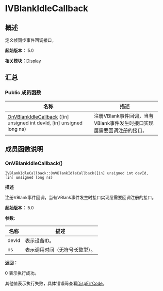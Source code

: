 # IVBlankIdleCallback


## 概述

定义帧同步事件回调接口。

**起始版本：** 5.0

**相关模块：**[Display](index_composer_display_v12.md)


## 汇总


### Public 成员函数

| 名称 | 描述 | 
| -------- | -------- |
| [OnVBlankIdleCallback](#onvblankidlecallback) ([in] unsigned int devId, [in] unsigned long ns) | 注册VBlank事件回调，当有VBlank事件发生时接口实现层需要回调注册的接口。 | 


## 成员函数说明


### OnVBlankIdleCallback()

```
IVBlankIdleCallback::OnVBlankIdleCallback([in] unsigned int devId, [in] unsigned long ns)
```

**描述**

注册VBlank事件回调，当有VBlank事件发生时接口实现层需要回调注册的接口。

**起始版本：** 5.0

**参数:**

| 名称 | 描述 | 
| -------- | -------- |
| devId | 表示设备ID。 | 
| ns | 表示调用时间（无符号长整型）。 | 

**返回：**

0 表示执行成功。

其他值表示执行失败，具体错误码查看[DispErrCode](_display_v10.md#disperrcode)。
